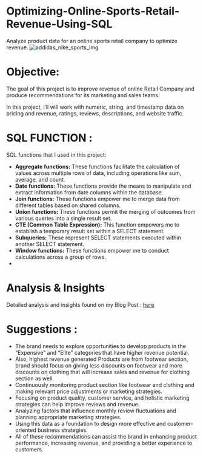# Optimizing-Online-Sports-Retail-Revenue-Using-SQL
Analyze product data for an online sports retail company to optimize revenue.
![addidas_nike_sports_img](https://github.com/brunolyngdohboro/Optimizing-Online-Sports-Retail-Revenue-Using-SQL/assets/121956232/8a47e8e5-c82e-4771-a8a0-9a34ac13280b)
# Objective:
The goal of this project is to improve revenue of online Retail Company and produce recommendations for its marketing and sales teams.

In this project, i’ll will work with numeric, string, and timestamp data on pricing and revenue, ratings, reviews, descriptions, and website traffic.

# SQL FUNCTION :
SQL functions that I used in this project:
- **Aggregate functions:** These functions facilitate the calculation of values across multiple rows of data, including operations like sum, average, and count.
- **Date functions:** These functions provide the means to manipulate and extract information from date columns within the database.
- **Join functions:** These functions empower me to merge data from different tables based on shared columns.
- **Union functions:** These functions permit the merging of outcomes from various queries into a single result set.
- **CTE (Common Table Expression):** This function empowers me to establish a temporary result set within a SELECT statement.
- **Subqueries:** These represent SELECT statements executed within another SELECT statement.
- **Window functions:** These functions empower me to conduct calculations across a group of rows.
- 
# Analysis & Insights
Detailed analysis and insights found on my Blog Post : [here](https://medium.com/@brunoboro9/optimizing-online-sports-retail-revenue-using-sql-0f6c7d037f8a)

# Suggestions :
- The brand needs to explore opportunities to develop products in the “Expensive” and “Elite” categories that have higher revenue potential.
- Also, highest revenue generated Products are from footwear section, brand should focus on giving less discounts on footwear and more discounts on clothing that will increase sales and revenue for clothing section as well.
- Continuously monitoring product section like footwear and clothing and making relevant price adjustments or marketing strategies.
- Focusing on product quality, customer service, and holistic marketing strategies can help improve reviews and revenue.
- Analyzing factors that influence monthly review fluctuations and planning appropriate marketing strategies.
- Using this data as a foundation to design more effective and customer-oriented business strategies.
- All of these recommendations can assist the brand in enhancing product performance, increasing revenue, and providing a better experience to customers.
